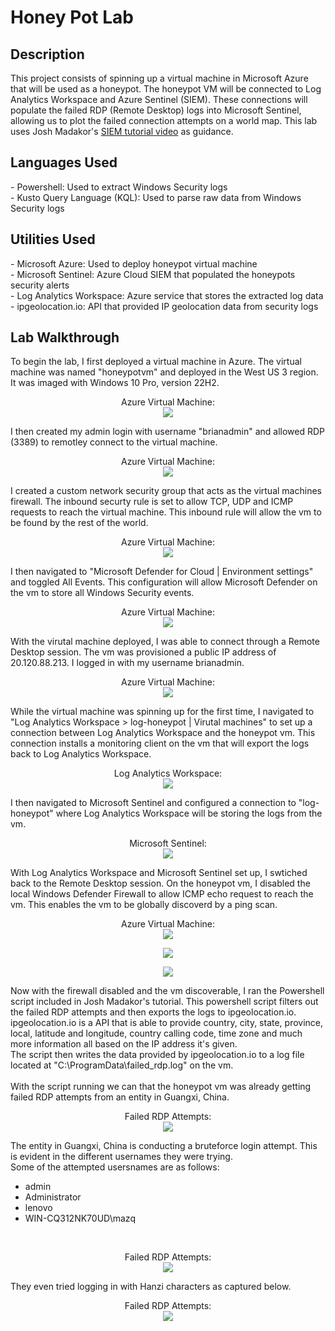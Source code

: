 <h1>Honey Pot Lab</h1>

<h2>Description</h2>
This project consists of spinning up a virtual machine in Microsoft Azure that will be used as a honeypot. The honeypot VM will be connected to Log Analytics Workspace and Azure Sentinel (SIEM). These connections will populate the failed RDP (Remote Desktop) logs into Microsoft Sentinel, allowing us to plot the failed connection attempts on a world map. This lab uses Josh Madakor's <a href=https://youtu.be/RoZeVbbZ0o0">SIEM tutorial video</a> as guidance.
<br/>

<h2>Languages Used</h2>
- Powershell: Used to extract Windows Security logs</br>  
- Kusto Query Language (KQL): Used to parse raw data from Windows Security logs</br>

<h2>Utilities Used</h2>
- Microsoft Azure: Used to deploy honeypot virtual machine</br>
- Microsoft Sentinel: Azure Cloud SIEM that populated the honeypots security alerts</br>
- Log Analytics Workspace: Azure service that stores the extracted log data</br>
- ipgeolocation.io: API that provided IP geolocation data from security logs</br>

<h2>Lab Walkthrough</h2>

To begin the lab, I first deployed a virtual machine in Azure. The virtual machine was named "honeypotvm" and deployed in the West US 3 region. It was imaged with 
Windows 10 Pro, version 22H2.
</br>

<p align="center">
Azure Virtual Machine: <br/>
<img src="https://i.imgur.com/fRF2hfr.png" 
  </p>
</br>

I then created my admin login with username "brianadmin" and allowed RDP (3389) to remotley connect to the virtual machine.
</br>

<p align="center">
Azure Virtual Machine: <br/>
<img src="https://i.imgur.com/2kUeMs3.png"
  </p>
</br>

I created a custom network security group that acts as the virtual machines firewall. The inbound securty rule is set to allow TCP, UDP and ICMP requests to reach the virtual machine. This inbound rule will allow the vm to be found by the rest of the world.
</br>
<p align="center">
Azure Virtual Machine: <br/>
<img src="https://i.imgur.com/aWEysC0.png"
  </p>
</br>

I then navigated to "Microsoft Defender for Cloud | Environment settings" and toggled All Events. This configuration will allow Microsoft Defender on the vm to store all Windows Security events.
</br>
<p align="center">
Azure Virtual Machine: <br/>
<img src="https://i.imgur.com/cJcQpYL.png"
  </p>
</br>

With the virutal machine deployed, I was able to connect through a Remote Desktop session. The vm was provisioned a public IP address of 20.120.88.213. I logged in with my username brianadmin. 
</br>
<p align="center">
Azure Virtual Machine: <br/>
<img src="https://i.imgur.com/o8sRVCC.png"
  </p>
</br>

While the virtual machine was spinning up for the first time, I navigated to "Log Analytics Workspace > log-honeypot | Virutal machines" to set up a connection between Log Analytics Workspace and the honeypot vm. This connection installs a monitoring client on the vm that will export the logs back to Log Analytics Workspace. 
</br>
<p align="center">
Log Analytics Workspace: <br/>
<img src="https://i.imgur.com/n1fQGH2.png"
  </p>
</br>

I then navigated to Microsoft Sentinel and configured a connection to "log-honeypot" where Log Analytics Workspace will be storing the logs from the vm. 
</br>
<p align="center">
Microsoft Sentinel: <br/>
<img src="https://i.imgur.com/aDHmQfh.png"
  </p>
</br>

With Log Analytics Workspace and Microsoft Sentinel set up, I swtiched back to the Remote Desktop session. On the honeypot vm, I disabled the local Windows Defender Firewall to allow ICMP echo request to reach the vm. This enables the vm to be globally discoverd by a ping scan. 
</br>
<p align="center">
Azure Virtual Machine: <br/>
<img src="https://i.imgur.com/72Ce4OP.png"
  </p>
  <p align="center">
<img src="https://i.imgur.com/BxSdwEt.png"
  </p>
     <p align="center">
<img src="https://i.imgur.com/AKIAK2w.png"
  </p>
</br>

Now with the firewall disabled and the vm discoverable, I ran the Powershell script included in Josh Madakor's tutorial. This powershell script filters out the failed RDP attempts and then exports the logs to ipgeolocation.io. ipgeolocation.io is a API that is able to provide country, city, state, province, local, latitude and longitude, country calling code, time zone and much more information all based on the IP address it's given. </br>
The script then writes the data provided by ipgeolocation.io to a log file located at "C:\ProgramData\failed_rdp.log" on the vm. </br>
</br>
With the script running we can that the honeypot vm was already getting failed RDP attempts from an entity in Guangxi, China.
</br>
<p align="center">
Failed RDP Attempts: <br/>
<img src="https://i.imgur.com/et5Dadr.png"
  </p>
</br>

The entity in Guangxi, China is conducting a bruteforce login attempt. This is evident in the different usernames they were trying.</br>
Some of the attempted usersnames are as follows:</br>
- admin</br>
- Administrator</br>
- lenovo</br>
- WIN-CQ312NK70UD\mazq</br>
</br>
<p align="center">
Failed RDP Attempts: <br/>
<img src="https://i.imgur.com/jLK7JjC.png"
  </p>
</br>

They even tried logging in with Hanzi characters as captured below. 
</br>
<p align="center">
Failed RDP Attempts: <br/>
<img src="https://i.imgur.com/0xmFXTP.png"
  </p>
</br>

